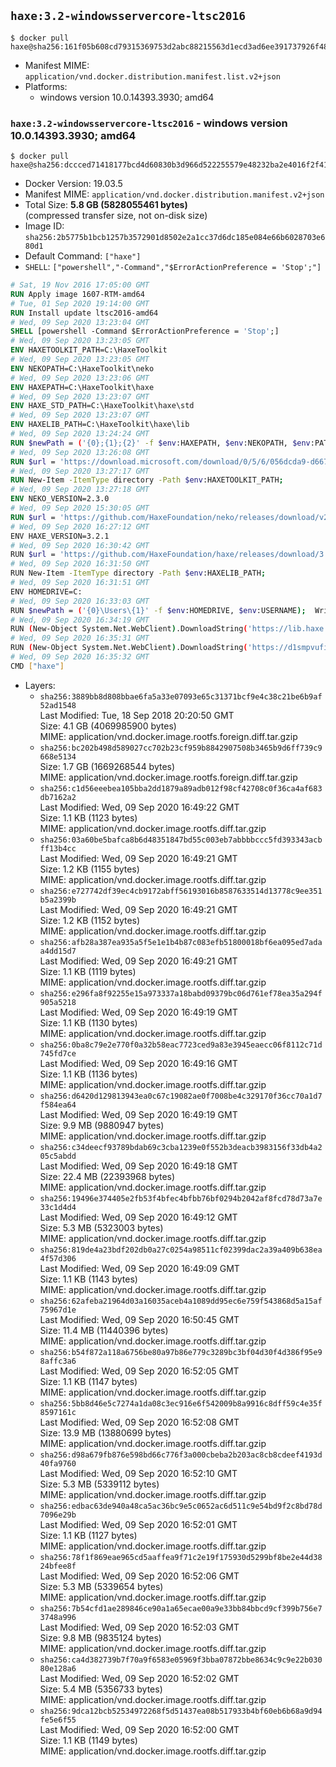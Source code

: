 ## `haxe:3.2-windowsservercore-ltsc2016`

```console
$ docker pull haxe@sha256:161f05b608cd79315369753d2abc88215563d1ecd3ad6ee391737926f48ce778
```

-	Manifest MIME: `application/vnd.docker.distribution.manifest.list.v2+json`
-	Platforms:
	-	windows version 10.0.14393.3930; amd64

### `haxe:3.2-windowsservercore-ltsc2016` - windows version 10.0.14393.3930; amd64

```console
$ docker pull haxe@sha256:dccced71418177bcd4d60830b3d966d522255579e48232ba2e4016f2f4109961
```

-	Docker Version: 19.03.5
-	Manifest MIME: `application/vnd.docker.distribution.manifest.v2+json`
-	Total Size: **5.8 GB (5828055461 bytes)**  
	(compressed transfer size, not on-disk size)
-	Image ID: `sha256:2b5775b1bcb1257b3572901d8502e2a1cc37d6dc185e084e66b6028703e680d1`
-	Default Command: `["haxe"]`
-	`SHELL`: `["powershell","-Command","$ErrorActionPreference = 'Stop';"]`

```dockerfile
# Sat, 19 Nov 2016 17:05:00 GMT
RUN Apply image 1607-RTM-amd64
# Tue, 01 Sep 2020 19:14:00 GMT
RUN Install update ltsc2016-amd64
# Wed, 09 Sep 2020 13:23:04 GMT
SHELL [powershell -Command $ErrorActionPreference = 'Stop';]
# Wed, 09 Sep 2020 13:23:05 GMT
ENV HAXETOOLKIT_PATH=C:\HaxeToolkit
# Wed, 09 Sep 2020 13:23:05 GMT
ENV NEKOPATH=C:\HaxeToolkit\neko
# Wed, 09 Sep 2020 13:23:06 GMT
ENV HAXEPATH=C:\HaxeToolkit\haxe
# Wed, 09 Sep 2020 13:23:07 GMT
ENV HAXE_STD_PATH=C:\HaxeToolkit\haxe\std
# Wed, 09 Sep 2020 13:23:07 GMT
ENV HAXELIB_PATH=C:\HaxeToolkit\haxe\lib
# Wed, 09 Sep 2020 13:24:24 GMT
RUN $newPath = ('{0};{1};{2}' -f $env:HAXEPATH, $env:NEKOPATH, $env:PATH); 	Write-Host ('Updating PATH: {0}' -f $newPath); 	[Environment]::SetEnvironmentVariable('PATH', $newPath, [EnvironmentVariableTarget]::Machine);
# Wed, 09 Sep 2020 13:26:08 GMT
RUN $url = 'https://download.microsoft.com/download/0/5/6/056dcda9-d667-4e27-8001-8a0c6971d6b1/vcredist_x86.exe'; 	Write-Host ('Downloading {0} ...' -f $url); 	[Net.ServicePointManager]::SecurityProtocol = [Net.SecurityProtocolType]::Tls12; 	Invoke-WebRequest -Uri $url -OutFile 'vcredist_x86.exe'; 		Write-Host 'Verifying sha256 (89f4e593ea5541d1c53f983923124f9fd061a1c0c967339109e375c661573c17) ...'; 	if ((Get-FileHash vcredist_x86.exe -Algorithm sha256).Hash -ne '89f4e593ea5541d1c53f983923124f9fd061a1c0c967339109e375c661573c17') { 		Write-Host 'FAILED!'; 		exit 1; 	}; 		Write-Host 'Installing ...'; 	Start-Process -FilePath "vcredist_x86.exe" -ArgumentList "/Q" -Wait; 		Write-Host 'Removing installer...'; 	Remove-Item .\vcredist_x86.exe; 		Write-Host 'Complete.';
# Wed, 09 Sep 2020 13:27:17 GMT
RUN New-Item -ItemType directory -Path $env:HAXETOOLKIT_PATH;
# Wed, 09 Sep 2020 13:27:18 GMT
ENV NEKO_VERSION=2.3.0
# Wed, 09 Sep 2020 15:30:05 GMT
RUN $url = 'https://github.com/HaxeFoundation/neko/releases/download/v2-3-0/neko-2.3.0-win.zip'; 	Write-Host ('Downloading {0} ...' -f $url); 	[Net.ServicePointManager]::SecurityProtocol = [Net.SecurityProtocolType]::Tls12; 	Invoke-WebRequest -Uri $url -OutFile 'neko.zip'; 		Write-Host 'Verifying sha256 (fe5a11350d2dd74338f971d62115f2bd21ec6912f193db04c5d28eb987a50485) ...'; 	if ((Get-FileHash neko.zip -Algorithm sha256).Hash -ne 'fe5a11350d2dd74338f971d62115f2bd21ec6912f193db04c5d28eb987a50485') { 		Write-Host 'FAILED!'; 		exit 1; 	}; 		Write-Host 'Expanding ...'; 	New-Item -ItemType directory -Path tmp; 	Expand-Archive -Path neko.zip -DestinationPath tmp; 	if (Test-Path tmp\neko.exe) { Move-Item tmp $env:NEKOPATH } 	else { Move-Item (Resolve-Path tmp\neko* | Select -ExpandProperty Path) $env:NEKOPATH }; 		Write-Host 'Removing ...'; 	Remove-Item -Path neko.zip, tmp -Force -Recurse -ErrorAction Ignore; 		Write-Host 'Verifying install ...'; 	Write-Host '  neko -version'; neko -version; 		Write-Host 'Complete.';
# Wed, 09 Sep 2020 16:27:12 GMT
ENV HAXE_VERSION=3.2.1
# Wed, 09 Sep 2020 16:30:42 GMT
RUN $url = 'https://github.com/HaxeFoundation/haxe/releases/download/3.2.1/haxe-3.2.1-win.zip'; 	Write-Host ('Downloading {0} ...' -f $url); 	[Net.ServicePointManager]::SecurityProtocol = [Net.SecurityProtocolType]::Tls12; 	Invoke-WebRequest -Uri $url -OutFile haxe.zip; 		Write-Host 'Verifying sha256 (af57d42ca474bba826426e9403b2cb21c210d56addc8bbc0e8fafa88b3660db3) ...'; 	if ((Get-FileHash haxe.zip -Algorithm sha256).Hash -ne 'af57d42ca474bba826426e9403b2cb21c210d56addc8bbc0e8fafa88b3660db3') { 		Write-Host 'FAILED!'; 		exit 1; 	}; 		Write-Host 'Expanding ...'; 	New-Item -ItemType directory -Path tmp; 	Expand-Archive -Path haxe.zip -DestinationPath tmp; 	if (Test-Path tmp\haxe.exe) { Move-Item tmp $env:HAXEPATH } 	else { Move-Item (Resolve-Path tmp\haxe* | Select -ExpandProperty Path) $env:HAXEPATH }; 		Write-Host 'Removing ...'; 	Remove-Item -Path haxe.zip, tmp -Force -Recurse -ErrorAction Ignore; 		Write-Host 'Verifying install ...'; 	Write-Host '  haxe -version'; haxe -version; 	Write-Host '  haxelib version'; haxelib version; 		Write-Host 'Complete.';
# Wed, 09 Sep 2020 16:31:50 GMT
RUN New-Item -ItemType directory -Path $env:HAXELIB_PATH;
# Wed, 09 Sep 2020 16:31:51 GMT
ENV HOMEDRIVE=C:
# Wed, 09 Sep 2020 16:33:03 GMT
RUN $newPath = ('{0}\Users\{1}' -f $env:HOMEDRIVE, $env:USERNAME); 	Write-Host ('Updating HOMEPATH: {0}' -f $newPath); 	[Environment]::SetEnvironmentVariable('HOMEPATH', $newPath, [EnvironmentVariableTarget]::Machine);
# Wed, 09 Sep 2020 16:34:19 GMT
RUN (New-Object System.Net.WebClient).DownloadString('https://lib.haxe.org') >$null
# Wed, 09 Sep 2020 16:35:31 GMT
RUN (New-Object System.Net.WebClient).DownloadString('https://d1smpvufia21az.cloudfront.net') >$null
# Wed, 09 Sep 2020 16:35:32 GMT
CMD ["haxe"]
```

-	Layers:
	-	`sha256:3889bb8d808bbae6fa5a33e07093e65c31371bcf9e4c38c21be6b9af52ad1548`  
		Last Modified: Tue, 18 Sep 2018 20:20:50 GMT  
		Size: 4.1 GB (4069985900 bytes)  
		MIME: application/vnd.docker.image.rootfs.foreign.diff.tar.gzip
	-	`sha256:bc202b498d589027cc702b23cf959b8842907508b3465b9d6ff739c9668e5134`  
		Size: 1.7 GB (1669268544 bytes)  
		MIME: application/vnd.docker.image.rootfs.foreign.diff.tar.gzip
	-	`sha256:c1d56eeebea105bba2dd1879a89adb012f98cf42708c0f36ca4af683db7162a2`  
		Last Modified: Wed, 09 Sep 2020 16:49:22 GMT  
		Size: 1.1 KB (1123 bytes)  
		MIME: application/vnd.docker.image.rootfs.diff.tar.gzip
	-	`sha256:03a60be5bafca8b6d48351847bd55c003eb7abbbbccc5fd393343acbff13b4cc`  
		Last Modified: Wed, 09 Sep 2020 16:49:21 GMT  
		Size: 1.2 KB (1155 bytes)  
		MIME: application/vnd.docker.image.rootfs.diff.tar.gzip
	-	`sha256:e727742df39ec4cb9172abff56193016b8587633514d13778c9ee351b5a2399b`  
		Last Modified: Wed, 09 Sep 2020 16:49:21 GMT  
		Size: 1.2 KB (1152 bytes)  
		MIME: application/vnd.docker.image.rootfs.diff.tar.gzip
	-	`sha256:afb28a387ea935a5f5e1e1b4b87c083efb51800018bf6ea095ed7adaa4dd15d7`  
		Last Modified: Wed, 09 Sep 2020 16:49:21 GMT  
		Size: 1.1 KB (1119 bytes)  
		MIME: application/vnd.docker.image.rootfs.diff.tar.gzip
	-	`sha256:e296fa8f92255e15a973337a18babd09379bc06d761ef78ea35a294f905a5218`  
		Last Modified: Wed, 09 Sep 2020 16:49:19 GMT  
		Size: 1.1 KB (1130 bytes)  
		MIME: application/vnd.docker.image.rootfs.diff.tar.gzip
	-	`sha256:0ba8c79e2e770f0a32b58eac7723ced9a83e3945eaecc06f8112c71d745fd7ce`  
		Last Modified: Wed, 09 Sep 2020 16:49:16 GMT  
		Size: 1.1 KB (1136 bytes)  
		MIME: application/vnd.docker.image.rootfs.diff.tar.gzip
	-	`sha256:d6420d129813943ea0c67c19082ae0f7008be4c329170f36cc70a1d7f584ea64`  
		Last Modified: Wed, 09 Sep 2020 16:49:19 GMT  
		Size: 9.9 MB (9880947 bytes)  
		MIME: application/vnd.docker.image.rootfs.diff.tar.gzip
	-	`sha256:c34deecf93789bdab69c3cba1239e0f552b3deacb3983156f33db4a205c5abdd`  
		Last Modified: Wed, 09 Sep 2020 16:49:18 GMT  
		Size: 22.4 MB (22393968 bytes)  
		MIME: application/vnd.docker.image.rootfs.diff.tar.gzip
	-	`sha256:19496e374405e2fb53f4bfec4bfbb76bf0294b2042af8fcd78d73a7e33c1d4d4`  
		Last Modified: Wed, 09 Sep 2020 16:49:12 GMT  
		Size: 5.3 MB (5323003 bytes)  
		MIME: application/vnd.docker.image.rootfs.diff.tar.gzip
	-	`sha256:819de4a23bdf202db0a27c0254a98511cf02399dac2a39a409b638ea4f57d306`  
		Last Modified: Wed, 09 Sep 2020 16:49:09 GMT  
		Size: 1.1 KB (1143 bytes)  
		MIME: application/vnd.docker.image.rootfs.diff.tar.gzip
	-	`sha256:62afeba21964d03a16035aceb4a1089dd95ec6e759f543868d5a15af75967d1e`  
		Last Modified: Wed, 09 Sep 2020 16:50:45 GMT  
		Size: 11.4 MB (11440396 bytes)  
		MIME: application/vnd.docker.image.rootfs.diff.tar.gzip
	-	`sha256:b54f872a118a6756be80a97b86e779c3289bc3bf04d30f4d386f95e98affc3a6`  
		Last Modified: Wed, 09 Sep 2020 16:52:05 GMT  
		Size: 1.1 KB (1147 bytes)  
		MIME: application/vnd.docker.image.rootfs.diff.tar.gzip
	-	`sha256:5bb8d46e5c7274a1da08c3ec916e6f542009b8a9916c8dff59c4e35f8597161c`  
		Last Modified: Wed, 09 Sep 2020 16:52:08 GMT  
		Size: 13.9 MB (13880699 bytes)  
		MIME: application/vnd.docker.image.rootfs.diff.tar.gzip
	-	`sha256:d98a679fb876e598bd66c776f3a000cbeba2b203ac8cb8cdeef4193d40fa9760`  
		Last Modified: Wed, 09 Sep 2020 16:52:10 GMT  
		Size: 5.3 MB (5339112 bytes)  
		MIME: application/vnd.docker.image.rootfs.diff.tar.gzip
	-	`sha256:edbac63de940a48ca5ac36bc9e5c0652ac6d511c9e54bd9f2c8bd78d7096e29b`  
		Last Modified: Wed, 09 Sep 2020 16:52:01 GMT  
		Size: 1.1 KB (1127 bytes)  
		MIME: application/vnd.docker.image.rootfs.diff.tar.gzip
	-	`sha256:78f1f869eae965cd5aaffea9f71c2e19f175930d5299bf8be2e44d3824bfee8f`  
		Last Modified: Wed, 09 Sep 2020 16:52:06 GMT  
		Size: 5.3 MB (5339654 bytes)  
		MIME: application/vnd.docker.image.rootfs.diff.tar.gzip
	-	`sha256:7b54cfd1ae289846ce90a1a65ecae00a9e33bb84bbcd9cf399b756e73748a996`  
		Last Modified: Wed, 09 Sep 2020 16:52:03 GMT  
		Size: 9.8 MB (9835124 bytes)  
		MIME: application/vnd.docker.image.rootfs.diff.tar.gzip
	-	`sha256:ca4d382739b7f70a9f6583e05969f3bba07872bbe8634c9c9e22b03080e128a6`  
		Last Modified: Wed, 09 Sep 2020 16:52:02 GMT  
		Size: 5.4 MB (5356733 bytes)  
		MIME: application/vnd.docker.image.rootfs.diff.tar.gzip
	-	`sha256:9dca12bcb52534972268f5d51437ea08b517933b4bf60eb6b68a9d94fe5e6f55`  
		Last Modified: Wed, 09 Sep 2020 16:52:00 GMT  
		Size: 1.1 KB (1149 bytes)  
		MIME: application/vnd.docker.image.rootfs.diff.tar.gzip
